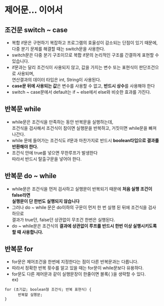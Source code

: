# 제어문... 이어서

## 조건문 switch ~ case
- 복합 if문은 구현하기 복잡하고 프로그램의 효울성이 감소되는 단점이 있기 때문에,   
다중 분기 문제를 해결할 때는 switch문을 사용한다.
- switch문은 다중 분기 구조이므로 복합 if문의 논리적인 구조를 간결하게 표현할 수 있습니다.
- if문과는 달리 조건식이 사용되지 않고, 값을 가지는 변수 또는 표현식이 판단조건으로 사용되며,   
연산결과의 데이터 타입은 int, String이 사용된다.
- **case문 뒤에 사용되는 값**은 변수를 사용할 수 없고, **반드시 상수**를 사용해야 한다
- switch ~ case문에서 default는 if ~ else에서 else와 비슷한 효과를 가진다.

## 반복문 while
- while문은 조건식을 만족하는 동안 반복문을 실행하는데,    
조건식을 검사해서 조건식이 참이면 실행문을 반복하고, 거짓이면 while문을 빠져나간다.
- while 문에 들어가는 조건식도 if문과 마찬가지로 반드시 **boolean타입으로 결과를 반환해야 한다.**
- 조건식 안에 true를 넣으면 무한루프가 발생한다     
따라서 반드시 탈출구문을 넣어야 한다.


## 반복문 do ~ while
- while문은 조건식을 먼저 검사하고 실행문이 반복되기 때문에 **처음 실행 조건이 false라면**    
**실행문이 단 한번도 실행되지 않습니다**
- 그러나 do ~ while 문은 do이하의 구문이 먼저 한 번 실행 된 뒤에 조건식을 검사하므로   
결과가 true던, false던 상관없이 무조건 한번은 실행된다.
- do ~ while문은 조건식의 **결과에 상관없이 루프를 반드시 한번 이상 실행시키도록 할 때 사용합니다.**


## 반복문 for
- for문은 제어조건을 한번에 지정한다는 점이 다른 반복문과는 다릅니다.
- 따라서 정확한 반복 횟수를 알고 있을 때는 for문이 while문보다 유용하다.
- for문도 다른 제어문과 같이 실행문장이 한줄이면 블록{ }을 생략할 수 있다.    
ex)
```
for (초기값; boolean형 조건식; 반복 표현식) {
      반복할 실행문;
}

```

